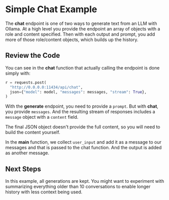 # Simple Chat Example

The **chat** endpoint is one of two ways to generate text from an LLM with Ollama. At a high level you provide the endpoint an array of objects with a role and content specified. Then with each output and prompt, you add more of those role/content objects, which builds up the history.

## Review the Code

You can see in the **chat** function that actually calling the endpoint is done simply with:

```python
r = requests.post(
  "http://0.0.0.0:11434/api/chat",
  json={"model": model, "messages": messages, "stream": True},
)
```

With the **generate** endpoint, you need to provide a `prompt`. But with **chat**, you provide `messages`. And the resulting stream of responses includes a `message` object with a `content` field.

The final JSON object doesn't provide the full content, so you will need to build the content yourself.

In the **main** function, we collect `user_input` and add it as a message to our messages and that is passed to the chat function. And the output is added as another message.

## Next Steps

In this example, all generations are kept. You might want to experiment with summarizing everything older than 10 conversations to enable longer history with less context being used.